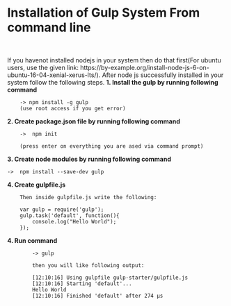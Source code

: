<h1>Installation of Gulp System From command line</h1><br/>
 <p> If you havenot installed  nodejs in your system then do that first(For ubuntu users, use the given link: https://by-example.org/install-node-js-6-on-ubuntu-16-04-xenial-xerus-lts/). After node js successfully installed in your system follow the following steps.
<strong>1. Install the gulp by running following command</strong>

		-> npm install -g gulp 
		(use root access if you get error)

<strong>2. Create package.json file  by running following command</strong><br/>

		-> 	npm init

		(press enter on everything you are ased via command prompt)

<strong>3. Create node modules by running following command</strong><br/>

	->  npm install --save-dev gulp

<strong>4. Create gulpfile.js</strong><br/>

		Then inside gulpfile.js write the following:

		var gulp = require('gulp');
		gulp.task('default', function(){
			console.log("Hello World");
		});
<strong>4. Run command</strong><br/>	

			-> gulp 
			
			then you will like following output:

			[12:10:16] Using gulpfile gulp-starter/gulpfile.js
			[12:10:16] Starting 'default'...
			Hello World
			[12:10:16] Finished 'default' after 274 μs
